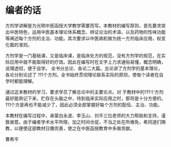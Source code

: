 # 编者的话

方剂学讲解是为光明中医函授大学教学需要而写。本教材的编写原则，首先要求突出中医特色，运用中医基本理论体系概念、辨证论治的术语，以及药物的性味功能等阐述每个方剂的主治、功能。其次要求以中医病机做为统一方剂临床应用，权变化裁的准则。

方剂学是一门基础课，又是临床课，是临床处方的规范，没有方剂学的规范，在实际应用中就不能取得好的疗效。因此在编写时在文字上力求通俗易懂，概念明确，说理透彻，便于自学。 全书分总论、各论二大篇。总论讲了方剂学的基本理论，各论分别论述了 111个方剂。全书始终贯彻理论联系实际的原则，使毎个读者在自学时都能理解。

 通过这本教材的学习，要求学员了解总论中的主要论点。对 于教材中的111个方剂最好能熟记下来，贮存在头脑之中，待到临床实际应用之时，那将是十分方便的。111个方是再也不能减少了，因此必须全部掌握好每个方剂的配伍、主治、功能。

本教材在编写过程中，承蒙白永波、李玉山、刘平三位老师的大力帮助和支持，谨致谢意。由于编者学术水平所限，加之时间仓促，不当之处在所难免，希同道们赐教，以便使这部教材日臻完善，使之在中医函授教育中多做贡献。

曹希平
